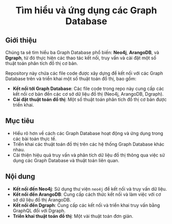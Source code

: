 <div align="center">

# Tìm hiểu và ứng dụng các Graph Database
</div>

## Giới thiệu

Chúng ta sẽ tìm hiểu ba Graph Database phổ biến: **Neo4j**, **ArangoDB**, và **Dgraph**, từ đó thực hiện các thao tác kết nối, truy vấn và cài đặt một số thuật toán phân tích đồ thị cơ bản.

Repository này chứa các file code được xây dựng để kết nối với các Graph Database trên và triển khai một số thuật toán đồ thị, bao gồm:
- **Kết nối tới Graph Database**: Các file code trong repo này cung cấp các kết nối cơ bản đến các cơ sở dữ liệu đồ thị (Neo4j, ArangoDB, Dgraph).
- **Cài đặt thuật toán đồ thị**: Một số thuật toán phân tích đồ thị cơ bản được triển khai.

## Mục tiêu

- Hiểu rõ hơn về cách các Graph Database hoạt động và ứng dụng trong các bài toán thực tế.
- Triển khai các thuật toán đồ thị trên các hệ thống Graph Database khác nhau.
- Cải thiện hiệu quả truy vấn và phân tích dữ liệu đồ thị thông qua việc sử dụng các Graph Database và thuật toán liên quan.

## Nội dung

- **Kết nối đến Neo4j**: Sử dụng thư viện `neo4j` để kết nối và truy vấn dữ liệu.
- **Kết nối đến ArangoDB**: Cung cấp cách thức kết nối và làm việc với cơ sở dữ liệu đồ thị ArangoDB.
- **Kết nối đến Dgraph**: Cung cấp các kết nối và triển khai truy vấn bằng GraphQL đối với Dgraph.
- **Triển khai thuật toán đồ thị**: Một vài thuật toán đơn giản.
